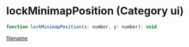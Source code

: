 # lockMinimapPosition (Category ui)

```js
function lockMinimapPosition(x: number, y: number): void
```

[filename](lockMinimapPosition_m.md ':include')